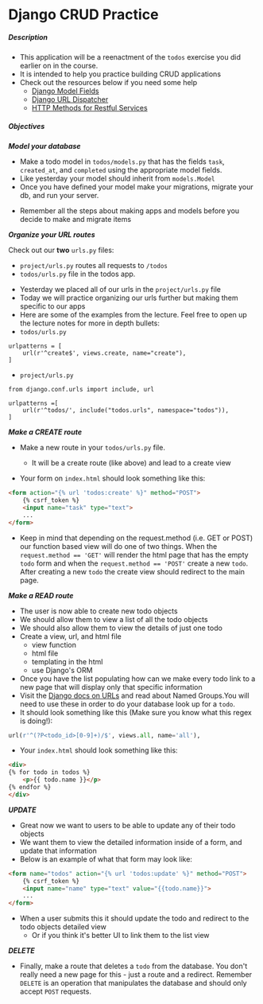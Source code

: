 # Django CRUD Practice

##### Description

* This application will be a reenactment of the `todos` exercise you did earlier on in the course.
* It is intended to help you practice building CRUD applications
* Check out the resources below if you need some help
	- [Django Model Fields](https://docs.djangoproject.com/en/1.8/ref/models/fields/)
	- [Django URL Dispatcher](https://docs.djangoproject.com/en/1.8/topics/http/urls/ )
	- [HTTP Methods for Restful Services](http://www.restapitutorial.com/lessons/httpmethods.html)

##### Objectives

***Model your database***

- Make a todo model in `todos/models.py` that has the fields `task`, `created_at`, and `completed` using the appropriate model fields.
- Like yesterday your model should inherit from `models.Model`
- Once you have defined your model make your migrations, migrate your db, and run your server.
* Remember all the steps about making apps and models before you decide to make and migrate items

***Organize your URL routes***

Check out our **two** `urls.py` files: 
- `project/urls.py` routes all requests to `/todos` 
- `todos/urls.py` file in the todos app. 

* Yesterday we placed all of our urls in the `project/urls.py` file
* Today we will practice organizing our urls further but making them specific to our apps
* Here are some of the examples from the lecture. Feel free to open up the lecture notes for more in depth bullets:
* `todos/urls.py`

```
urlpatterns = [
	url(r'^create$', views.create, name="create"),
]
```
* `project/urls.py` 

```
from django.conf.urls import include, url

urlpatterns =[
	url(r'^todos/', include("todos.urls", namespace="todos")),
]
```

***Make a CREATE route***

* Make a new route in your `todos/urls.py` file. 
	* It will be a create route (like above) and lead to a create view
	
* Your form on `index.html` should look something like this:
```html
<form action="{% url 'todos:create' %}" method="POST">
	{% csrf_token %}
	<input name="task" type="text">
	...
</form>
```
* Keep in mind that depending on the request.method (i.e. GET or POST) our function based view will do one of two things. When the `request.method == 'GET'` will render the html page that has the empty `todo` form and when the `request.method == 'POST'` create a new `todo`. After creating a new `todo` the create view should redirect to the main page.

***Make a READ route***

* The user is now able to create new todo objects
* We should allow them to view a list of all the todo objects
* We should also allow them to view the details of just one todo
* Create a view, url, and html file
	* view function
	* html file
	* templating in the html
	* use Django's ORM
* Once you have the list populating how can we make every todo link to a new page that will display only that specific information
* Visit the [Django docs on URLs](https://docs.djangoproject.com/en/dev/topics/http/urls/#named-groups) and read about Named Groups.You will need to use these in order to do your database look up for a `todo`.
* It should look something like this (Make sure you know what this regex is doing!): 

```py
url(r'^(?P<todo_id>[0-9]+)/$', views.all, name='all'),
```
* Your `index.html` should look something like this:

```html
<div>
{% for todo in todos %}
	<p>{{ todo.name }}</p>
{% endfor %}
</div>
```

***UPDATE***

* Great now we want to  users to be able to update any of their todo objects
* We want them to view the detailed information inside of a form, and update that information
* Below is an example of what that form may look like:
 
```html
<form name="todos" action="{% url 'todos:update' %}" method="POST">
	{% csrf_token %}
	<input name="name" type="text" value="{{todo.name}}">
	...
</form>
```
* When a user submits this it should update the todo and redirect to the todo objects detailed view
	* Or if you think it's better UI to link them to the list view

***DELETE***

* Finally, make a route that deletes a `todo` from the database. You don't really need a new page for this - just a route and a redirect. Remember `DELETE` is an operation that manipulates the database and should only accept `POST` requests.
